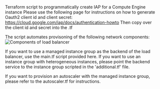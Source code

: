 Terraform script to programmatically create IAP for a Compute Engine instance
Please use the following page for instructions on how to generate Oauth2 client id and client secret:
https://cloud.google.com/iap/docs/authentication-howto
Then copy over the client id and secret into the .tf 

The script automates provisoning of the following network components:
![Components of load balancer](https://cloud.google.com/load-balancing/images/basic-http-load-balancer.svg)

If you want to use a managed instance group as the backend of the load balancer, use the main.tf script provided here. 
If you want to use an instance group with heterogeneous instances, please point the backend service to the instance group scripted in the 'additional.tf' file.

If you want to provision an autoscaler with the managed instance group, please refer to the autoscaler.tf for instructions. 
